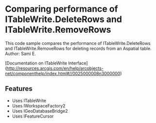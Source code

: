 # Comparing performance of ITableWrite.DeleteRows and ITableWrite.RemoveRows
This code sample compares the performance of ITableWrite.DeleteRows and ITableWrite.RemoveRows for deleting records from an Aspatial table. 
Author: Sami E.

[Documentation on ITableWrite Interface]
(http://resources.arcgis.com/en/help/arcobjects-net/componenthelp/index.html#//0025000008n3000000)

## Features
* Uses ITableWrite
* Uses IWorkspaceFactory2
* Uses IGeoDatabaseBridge2
* Uses IFeatureCursor
